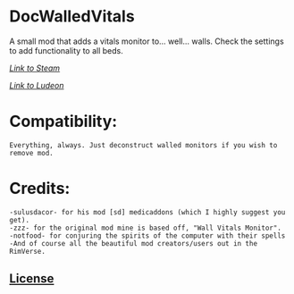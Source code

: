 # DocWalledVitals
A small mod that adds a vitals monitor to... well... walls. Check the settings to add functionality to all beds.

_[Link to Steam](https://steamcommunity.com/sharedfiles/filedetails/?id=1580375043)_

_[Link to Ludeon](https://ludeon.com/forums/index.php?topic=47165.msg447417#msg447417)_

# Compatibility:
	Everything, always. Just deconstruct walled monitors if you wish to remove mod.

# Credits:
    -sulusdacor- for his mod [sd] medicaddons (which I highly suggest you get).
    -zzz- for the original mod mine is based off, "Wall Vitals Monitor".
    -notfood- for conjuring the spirits of the computer with their spells
    -And of course all the beautiful mod creators/users out in the RimVerse.



## [License](https://creativecommons.org/licenses/by-nc-sa/4.0/)
